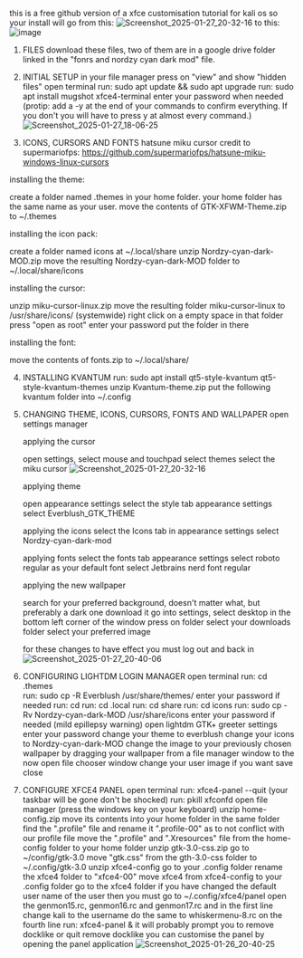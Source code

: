 this is a free github version of a xfce customisation tutorial for kali os so
your install will go from this:
![Screenshot_2025-01-27_20-32-16](https://github.com/user-attachments/assets/b860af41-5150-413d-86f2-0fd5a6f22b5c)
to this:
![image](https://github.com/user-attachments/assets/c0a031c1-44e5-42e4-8525-34169accbeb9)


1. FILES
   download these files, two of them are in a google drive folder linked in the "fonrs and nordzy cyan dark mod" file.

2. INITIAL SETUP
   in your file manager press on "view" and show "hidden files"
   open terminal
   run: sudo apt update && sudo apt upgrade
   run: sudo apt install mugshot xfce4-terminal
     enter your password when needed
   (protip: add a -y at the end of your commands to confirm everything. If you don't you will have to press y at almost every command.)
![Screenshot_2025-01-27_18-06-25](https://github.com/user-attachments/assets/61dd0881-589c-4c6a-9a0c-53208bb5a197)

3. ICONS, CURSORS AND FONTS
   hatsune miku cursor credit to supermariofps: https://github.com/supermariofps/hatsune-miku-windows-linux-cursors

  installing the theme:

   create a folder named .themes in your home folder. your home folder has the same name as your user.
    move the contents of GTK-XFWM-Theme.zip to ~/.themes


  installing the icon pack:

   create a folder named icons at ~/.local/share
   unzip Nordzy-cyan-dark-MOD.zip
  move the resulting Nordzy-cyan-dark-MOD folder to ~/.local/share/icons

  installing the cursor:

   unzip miku-cursor-linux.zip
   move the resulting folder miku-cursor-linux to /usr/share/icons/ (systemwide)
   right click on a empty space in that folder
   press "open as root"
   enter your password
   put the folder in there

installing the font:

   move the contents of fonts.zip to ~/.local/share/

4. INSTALLING KVANTUM
   run: sudo apt install qt5-style-kvantum qt5-style-kvantum-themes
   unzip Kvantum-theme.zip
   put the following kvantum folder into ~/.config

6. CHANGING THEME, ICONS, CURSORS, FONTS AND WALLPAPER
   open settings manager

    applying the cursor

     open settings, select mouse and touchpad
     select themes
     select the miku cursor
![Screenshot_2025-01-27_20-32-16](https://github.com/user-attachments/assets/2d0e938b-c4f1-40b3-a314-b3bfbd91b8d2)

    applying theme

   open appearance settings
    select the style tab appearance settings
    select Everblush_GTK_THEME

    applying the icons 
     select the Icons tab in appearance settings
     select Nordzy-cyan-dark-mod
   
    applying fonts
     select the fonts tab appearance settings
     select roboto regular as your default font
     select Jetbrains nerd font regular


    applying the new wallpaper

     search for your preferred background, doesn't matter what, but preferably a dark one
     download it
     go into settings, select desktop
     in the bottom left corner of the window press on folder
     select your downloads folder
     select your preferred image

   for these changes to have effect you must log out and back in
![Screenshot_2025-01-27_20-40-06](https://github.com/user-attachments/assets/7e7b65b0-687a-448e-b6c1-bde109c6b0ad)

8. CONFIGURING LIGHTDM LOGIN MANAGER
   open terminal
   run: cd .themes   
   run: sudo cp -R Everblush /usr/share/themes/
   enter your password if needed
   run: cd
   run: cd .local
   run: cd share
   run: cd icons
   run: sudo cp -Rv Nordzy-cyan-dark-MOD /usr/share/icons
        enter your password if needed (mild epillepsy warning)
      open lightdm GTK+ greeter settings
      enter your password
      change your theme to everblush
      change your icons to Nordzy-cyan-dark-MOD
      change the image to your previously chosen wallpaper by dragging your wallpaper from a file manager window to the now open file chooser window
      change your user image if you want
      save
      close

9. CONFIGURE XFCE4 PANEL
   open terminal
   run: xfce4-panel --quit (your taskbar will be gone don't be shocked)
   run: pkill xfconfd
   open file manager (press the windows key on your keyboard)
   unzip home-config.zip
   move its contents into your home folder
   in the same folder find the ".profile" file and rename it ".profile-00" as to not conflict with our profile file
   move the ".profile" and ".Xresources" file from the home-config folder to your home folder
   unzip gtk-3.0-css.zip
   go to ~/config/gtk-3.0
   move "gtk.css" from the gth-3.0-css folder to ~/.config/gtk-3.0
   unzip xfce4-config
   go to your .config folder
   rename the xfce4 folder to "xfce4-00"
   move xfce4 from xfce4-config to your .config folder
   go to the xfce4 folder
   if you have changed the default user name of the user then you must go to ~/.config/xfce4/panel
   open the genmon15.rc, genmon16.rc and genmon17.rc and in the first line change kali to the username
   do the same to whiskermenu-8.rc on the fourth line
   run: xfce4-panel &
   it will probably prompt you to remove docklike or quit
   remove docklike
   you can customise the panel by opening the panel application
![Screenshot_2025-01-26_20-40-25](https://github.com/user-attachments/assets/bec60f81-d862-49d3-b00a-5ff0f8de5ad0)
